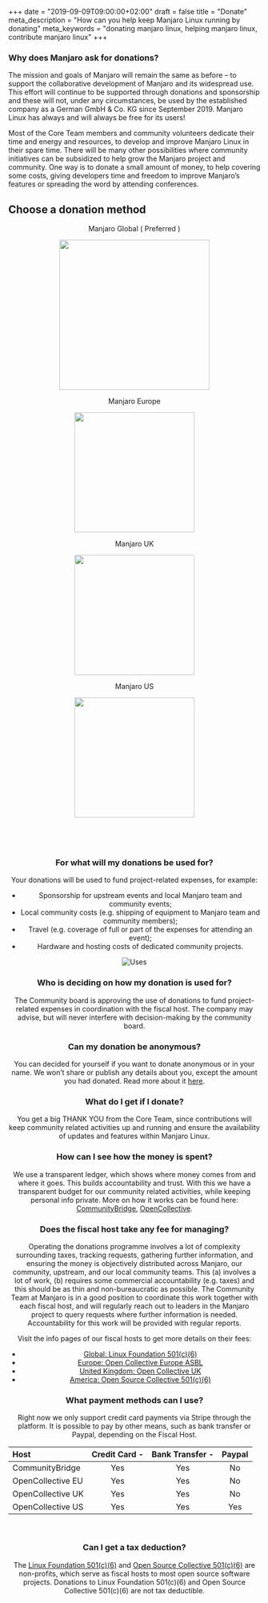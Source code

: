 +++
date = "2019-09-09T09:00:00+02:00"
draft = false
title = "Donate"
meta_description = "How can you help keep Manjaro Linux running by donating"
meta_keywords = "donating manjaro linux, helping manjaro linux, contribute manjaro linux"
+++

### Why does Manjaro ask for donations?

The mission and goals of Manjaro will remain the same as before – to support the collaborative development of Manjaro and its widespread use. This effort will continue to be supported through donations and sponsorship and these will not, under any circumstances, be used by the established company as a German GmbH & Co. KG since September 2019. Manjaro Linux has always and will always be free for its users!

Most of the Core Team members and community volunteers dedicate their time and energy and resources, to develop and improve Manjaro Linux in their spare time. There will be many other possibilities where community initiatives can be subsidized to help grow the Manjaro project and community. One way is to donate a small amount of money, to help covering some costs, giving developers time and freedom to improve Manjaro’s features or spreading the word by attending conferences.

## Choose a donation method

<div style="text-align:center">
<p class="donate-option">Manjaro Global ( Preferred )</p>
<a href="https://funding.communitybridge.org/projects/manjaro" target="_blank"><img src="/img/donation/donate-cb.png" width=300 /></a>  
<div style="text-align:center">
<p class="donate-option">Manjaro Europe</p>  
<a href="https://opencollective.com/manjaro/donate" target="_blank"><img src="https://opencollective.com/manjaro/donate/button@2x.png?color=blue" width=240 /></a>  
</div><div style="text-align:center">
<p class="donate-option">Manjaro UK</p>  
<a href="https://opencollective.com/manjaro-uk/donate" target="_blank"><img src="https://opencollective.com/manjaro-uk/donate/button@2x.png?color=white" width=240 /></a>  
</div><div style="text-align:center;margin-bottom:80px;">
<p class="donate-option">Manjaro US</p>  
<a href="https://opencollective.com/manjaro-us/donate" target="_blank"><img src="https://opencollective.com/manjaro-us/donate/button@2x.png?color=blue" width=240 /></a>  
</div>

### For what will my donations be used for?

Your donations will be used to fund project-related expenses, for example:

- Sponsorship for upstream events and local Manjaro team and community events;
- Local community costs (e.g. shipping of equipment to Manjaro team and community members);
- Travel (e.g. coverage of full or part of the expenses for attending an event);
- Hardware and hosting costs of dedicated community projects.

![Uses](/img/donation/uses.png#center)

### Who is deciding on how my donation is used for?

The Community board is approving the use of donations to fund project-related expenses in coordination with the fiscal host. The company may advise, but will never interfere with decision-making by the community board.

### Can my donation be anonymous?

You can decided for yourself if you want to donate anonymous or in your name. We won’t share or publish any details about you, except the amount you had donated. Read more about it [here](https://docs.opencollective.com/help/product/user-profile#using-open-collective-anonymously).

### What do I get if I donate?

You get a big THANK YOU from the Core Team, since contributions will keep community related activities up and running and ensure the availability of updates and features within Manjaro Linux.

### How can I see how the money is spent?

We use a transparent ledger, which shows where money comes from and where it goes. This builds accountability and trust. With this we have a transparent budget for our community related activities, while keeping personal info private. More on how it works can be found here: [CommunityBridge](https://docs.linuxfoundation.org/display/DOCS/Donate), [OpenCollective](https://opencollective.com/how-it-works).

### Does the fiscal host take any fee for managing?

Operating the donations programme involves a lot of complexity surrounding taxes, tracking requests, gathering further information, and ensuring the money is objectively distributed across Manjaro, our community, upstream, and our local community teams. This (a) involves a lot of work, (b) requires some commercial accountability (e.g. taxes) and this should be as thin and non-bureaucratic as possible. The Community Team at Manjaro is in a good position to coordinate this work together with each fiscal host, and will regularly reach out to leaders in the Manjaro project to query requests where further information is needed. Accountability for this work will be provided with regular reports.

Visit the info pages of our fiscal hosts to get more details on their fees:

- [Global: Linux Foundation 501(c)(6)](https://docs.linuxfoundation.org/display/DOCS/CommunityBridge+FAQs)
- [Europe: Open Collective Europe ASBL](https://opencollective.com/europe)
- [United Kingdom: Open Collective UK](https://opencollective.com/uk)
- [America: Open Source Collective 501(c)(6)](https://opencollective.com/opensource)

### What payment methods can I use?

Right now we only support credit card payments via Stripe through the platform. It is possible to pay by other means, such as bank transfer or Paypal, depending on the Fiscal Host.

|Host|Credit Card - |Bank Transfer - |Paypal|
|:---|:---:|:---:|:---:|
CommunityBridge|Yes|Yes|No|
OpenCollective EU|Yes|Yes|No|
OpenCollective UK|Yes|Yes|No|
OpenCollective US|Yes|Yes|Yes|
</br>

### Can I get a tax deduction?

The [Linux Foundation 501(c)(6)](https://communitybridge.org/service-terms/) and [Open Source Collective 501(c)(6)](https://opencollective.com/opensource) are non-profits, which serve as fiscal hosts to most open source software projects. Donations to Linux Foundation 501(c)(6) and Open Source Collective 501(c)(6) are not tax deductible.

